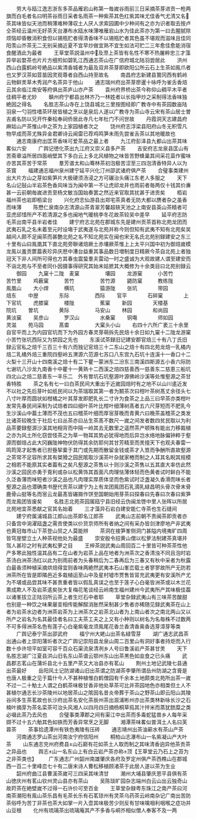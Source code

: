 <!-- { "loadSidebar": true } -->
　　劳大与瓯江逸志浙东多茶品雁宕山称第一毎嵗谷雨前三日采摘茶芽进贡一枪两旗而白毛者名曰明茶谷雨日采者名雨茶一种紫茶其色红紫其味尤佳香气尤清又名茶其味皆似天池而稍薄难种薄収土人厌人求索园圃中少种间有之亦为识者取去按卢仝茶经云温州无好茶天台瀑布水瓯水味薄唯雁宕山水为佳此茶亦为第一曰去腥腻除烦恼却昏散消积食但以锡瓶贮者得清香味不以锡瓶贮者其色虽不堪观而滋味且佳同阳羡山岕茶无二无别采摘近夏不宜早炒做宜熟不宜生如法可贮二三年愈佳愈能消宿食醒酒此为最者
　　王草堂茶説温州中及漈上茶皆有名性不寒不热屠粹忠三才藻异举岩婺茶也片片方细煎如碧乳江西通志茶山在广信府城北陆羽尝居此
　　洪州西山白露鹤岭号絶品以紫清香城者为最及双井茶芽即欧阳公所云石上生茶如鳯爪者也又罗汉茶如荳苗因灵观尊者自西山持至故名
　　南昌府志新建县鵞冈西有鹤岭云物鲜羙草木秀润产名茶异于他山
　　通志瑞州府出茶芽廖暹十咏呼为雀舌香焙云其余临江南安等府俱出茶庐山亦产茶
　　袁州府界桥出茶今称仰山稠平木平者佳稠平者尤妙
　　贑州府宁都县出林岕乃一林姓者以长指甲炒之采制得法香味独絶因之得名
　　名胜志茶山寺在上饶县城北三里按图经即广教寺中有茶园数亩陆羽泉一勺羽性嗜茶环居皆植之烹以是泉后人遂以广教寺为茶山寺云宋有茶山居士曽吉甫名防以兄开忤秦桧奉祠侨居此寺凡七年杜门不问世故
　　丹霞洞天志建昌府麻姑山产茶惟山中之茶为上家园植者次之
　　饶州府志浮梁县阳府山冬无积雪凡物早成而茶尤殊异金君卿诗云闻雷已荐鸡鸣笋未雨先尝雀舌茶以其地暖故也
　　通志南康府出匡茶香味可爱茶品之最上者
　　九江府彭泽县九都山出茶其味畧似六安
　　广舆记徳化茶出九江府又崇义县多产茶
　　吉安府志龙泉县匡山有苦斋章溢所居四面峭壁其下多白云上多北风植物之味皆苦野蜂巢其间采花蘂作蜜味亦苦其茶苦于常茶
　　羣芳谱太和山骞林茶初泡极苦涩至三四泡清香特异人以为茶寳
　　福建通志福州泉州建宁延平兴化汀州邵武诸府俱产茶
　　合璧事类建州出大片方山之芽如紫笋片大极硬须汤浸之方可碾治头痛江东老人多服之
　　天下名山记鼔山半岩茶色香风味当为闽中第一不让虎邱龙井也雨前者毎两仅十钱其价亷甚一云前朝毎嵗进贡至杨文敏当国始奏罢之然近来官取其扰甚于进贡矣
　　栢岩福州茶也岩即栢梁台
　　兴化府志仙游县出郑宅茶真者无防大都以赝者杂之虽香而味薄
　　陈懋仁泉南杂志清源山茶青翠芳馨超轶天池之上南安县英山茶精者可亚虎邱惜所产不若清源之多也闽地气暖桃李冬花故茶较吴中差早
　　延平府志防毛茶出南平县半岩者佳
　　建宁府志北苑在郡城东先是建州贡茶首称北苑龙团而武夷石乳之名未着至元时设塲于武夷遂与北苑并称今则但知有武夷不知有北苑矣吴越间人颇不足闽茶而甚艶北苑之名不知北苑实在闽也宋无名氏北苑别録建安之东三十里有山曰鳯凰其下直北苑旁聨诸焙厥土赤壤厥茶惟上上太平兴国中初为御焙嵗模龙鳯以羞贡篚葢表珍异庆厯中漕台益重其事品数日増制度日精厥今茶自北苑上者独冠天下非人间所可得也方其春虫震蛰羣夫雷动一时之盛诚为大观故建人谓至建安而不诣北苑与不至者同仆因摄事得研究其始末姑摭其大概修为十余类目曰北苑别録云
　　御园
　　九窠十二陇　麦窠　　　　　壤园
　　龙游窠　　　小苦竹　　　　苦竹里
　　鸡薮窠　　　苦竹　　　　　苦竹源
　　鼯防窠　　　教练陇　　　　鳯凰山
　　大小焊　　　横坑　　　　　猿游陇
　　张坑　　　　带园　　　　　焙东
　　中歴　　　　东际　　　　　西际
　　官平　　　　石碎窠　　　　上下官坑
　　虎膝窠　　　楼陇　　　　　蕉窠
　　新园　　　　天楼基　　　　院坑
　　曽坑　　　　黄际　　　　　马安山
　　林园　　　　和尚园　　　　黄淡窠
　　吴彦山　　　罗汉山　　　　水桑窠
　　铜塲　　　　师如园　　　　灵滋
　　苑马园　　　髙畬　　　　　大窠头小山
　　右四十六所广袤三十余里自官平而上为内园官坑而下为外园方春灵芽萌拆先民焙十余日如九窠十二陇龙游窠小苦竹张坑西际又为禁园之先也
　　东溪试茶録旧记建安郡官焙三十有八丁氏旧録云官私之焙千三百三十有六而独记官焙三十二东山之焙十有四北苑龙焙一乳橘内焙二乳橘外焙三重院四壑岭五渭源六范源七苏口八东宫九石坑十连溪十一香口十二火梨十三开山十四南溪之焙十有二下瞿一蒙洲东二汾东三南溪四斯源五小香六际防七谢坑八沙龙九南香十中瞿十一黄熟十二西溪之焙四慈善西一慈善东二慈恵三船坑四北山之焙二慈善东一丰乐二　外有曽坑石坑壑源叶源佛岭沙溪等处惟壑源之茶甘香特胜
　　茶之名有七一曰白茶民间大重出于近嵗园焙时有之地不以山川逺近发不以社之先后芽叶如纸民间以为茶瑞取其第一者为鬭茶次曰柑叶茶树髙丈余径头七八寸叶厚而圆状如柑橘之叶其芽发即肥乳长二寸许为食茶之上品三曰早茶亦类柑叶发常先春民间采制为试焙者四曰细叶茶叶比柑叶细薄树髙者五六尺芽短而不肥乳今生沙溪山中葢土薄而不茂也五曰稽茶叶细而厚宻芽晚而青黄六曰晚茶盖稽茶之类发比诸茶较晚生于社后七曰丛茶亦曰丛生茶髙不数尺一嵗之间发者数四贫民取以为利品茶要録壑源沙溪其地相背而中隔一岭其去无数里之遥然茶产顿殊有能出力移裁植之亦为风土所化窃尝怪茶之为草一物耳其势必犹得地而后异岂水络地脉偏钟粹于壑源而御焙占此大冈巍陇神物伏防得其余防耶何其甘芳精至而羙擅天下也观夫春雷一鸣筠笼才起售者已担簦挈槖于其门或先期而散留金钱或茶才入笪而争酬所直故壑源之茶常不足容所求其有桀猾之园民隂取沙溪茶叶杂就家棬而制之人耳其名睨其规模之相若不能原其实者葢有之矣凡壑源之茶售以十则沙溪之茶售以五其直大率仿此然沙溪之园民亦勇于覔利或杂以松黄饰其首面凡肉理怯薄体轻而色黄者试时鲜白不能久泛香薄而味短者沙溪之品也凡肉理实厚质体坚而色紫试时泛盏凝久香滑而味长者壑源之品也潜确类书歴代贡茶以建宁为上有龙团鳯团石乳滴乳緑昌明头骨次骨末骨鹿骨山挺等名而宻云龙最髙皆碾屑作饼至国朝始用芽茶曰探春曰先春曰次春曰紫笋而龙鳯团皆废矣
　　名胜志北苑茶园属瓯宁县旧经云伪闽龙啓中里人张晖以所居北苑地宜茶悉献之官其名始着
　　三才藻异石岩白建安能仁寺茶也生石缝间
　　建宁府属浦城县江郎山出茶即名江郎茶
　　武夷山志前朝不贵闽茶即贡者亦只备宫中涴濯瓯盏之需贡使类以价货京师所有者纳之间有采办皆剑津廖地产非武夷也黄冠毎市山下茶登山贸之人莫能辨
　　茶洞在接笋峯侧洞门甚隘内境夷旷四周皆穹崖壁立土人种茶视他处为最盛
　　崇安殷令招黄山僧以松萝法制建茶真堪并驾人甚珍之时有武夷松萝之目
　　王梓茶説武夷山周回百二十里皆可种茶茶性他产多寒此独性温其品有二在山者为岩茶上品在地者为洲茶次之香清浊不同且泡时岩茶汤白洲茶汤红以此为别雨前者为头春稍后为二春再后为三春又有秋中采者为秋露白最香须种植采摘烘焙得宜则香味两絶然武夷本石山峯峦载土者寥寥故所产无防若洲茶所在皆是即隣邑近多栽植运至山中及星村墟市贾售皆冐充武夷更有安溪所产尤为不堪或品尝其味不甚贵重者皆以假乱真误之也至于莲子心白毫皆洲茶或以木兰花熏成欺人不及岩茶逺矣张大复梅花笔谈经云岭南生福州建州今武夷所产其味极佳葢以诸峯拔立正陆羽所云茶上者生烂石中者耶
　　草堂杂録武夷山有三味茶苦酸甜也别是一种饮之味果屡变相传能解酲消胀然采制甚少售者亦稀随见録武夷茶在山上者为岩茶水边者为洲茶岩茶为上洲茶次之岩茶北山者为上南山者次之南北两山又以所产之岩名为名其最佳者名曰工夫茶工夫之上又有小种则以树名为名毎株不过数两不可多得洲茶名色有莲子心白毫紫毫龙须鳯尾花香兰香清香奥香选芽漳芽等类
　　广舆记泰宁茶出邵武府
　　福宁州大姥山出茶名緑雪芽
　　湖广通志武昌茶出通山者上崇阳蒲圻者次之广舆记崇阳县龙泉山周二百里山有洞好事者持炬而入行数十歩许坦平如室可容千百众石渠流泉清冽乡人号曰鲁溪岩产茶甚甘羙
　　天下名胜志湖广江夏县洪山旧名东山茶谱云鄂州东山出茶黒色如韭食之已头痛
　　武昌郡志茗山在蒲圻县北十五里产茶又大冶县亦有茗山
　　荆州土地记武陵七县通出茶最好
　　岳阳风土记防湖诸山旧出茶谓之防湖茶李肇所谓岳州防湖之含膏是也唐人极重之见于篇什今人不甚种植惟白鹤僧园有千余本土地颇类北苑所出茶一嵗不过一二十觔土人谓之白鹤茶味极甘香非他处草茶可比并茶园地色亦相类但土人不甚植尔通志长沙茶陵州以地居茶山之隂因名昔炎帝葬于茶山之野茶山即云阳山其陵谷间多生茶茗故也长沙府出茶名安化茶辰州茶出溆浦彬州亦出茶类林新咏长沙之石楠叶摘芽为茶名栾茶可治头风湘人以四月四日摘杨桐草捣其汁拌米而蒸犹餻糜之类必啜此茶乃去风也
　　合璧事类潭郡之间有渠江中出茶而多毒蛇猛兽乡人每年采撷不过十五六觔其色如铁而芳香异常烹之无脚
　　湘潭茶味畧似普洱土人名曰芙蓉茶
　　茶事拾遗潭州有铁色夷陵有压砖
　　通志靖州出茶油蕲水有茶山产茶
　　河南通志罗山茶出河南汝宁府信阳州
　　桐柏山志瀑布山一名紫凝山产大叶茶
　　山东通志兖州府费县山石巅有花如茶土人取而制之其味清香逈异他茶贡茶之异品也
　　舆志山一名东山上有白云岩产茶亦称顶【王草堂云乃石上之苔为之非茶类也】
　　广东通志广州韶州南雄肇庆各府及罗定州俱产茶西樵山在郡城西一百二十里峰峦七十有二唐末诗人曹松移植顾渚茶于此居人遂以茶为生业
　　韶州府曲江县曹溪茶嵗可三四采其味清甘
　　潮州大埔县肇庆恩平县俱有茶山徳庆州有茗山钦州灵山县亦有茶山
　　吴陈琰旷园杂志端州白云山出云独奇山故莳茶在絶壁嵗不过得一石许价可至百金
　　王草堂杂録粤东珠江之南产茶曰河南茶潮阳有鳯山茶乐昌有毛茶长乐有石茗琼州有灵茶乌药茶云岭南杂记广南出苦防茶俗呼为苦丁非茶也茶大如掌一片入壶其味极苦少则反有甘味噙咽利咽喉之症功并山豆根
　　化州有琉璃茶出琉璃庵其产不多香与峒岕相似僧人奉客不及一两
